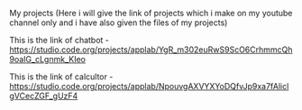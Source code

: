 My projects (Here i will give the link of projects which i make on my youtube channel only and i have also given the files of my projects)

This is the link of chatbot - https://studio.code.org/projects/applab/YgR_m302euRwS9ScO6CrhmmcQh9oaIG_cLgnmk_KIeo

This is the link of calcultor - https://studio.code.org/projects/applab/NpouvgAXVYXYoDQfvJp9xa7fAliclgVCecZGF_gUzF4
